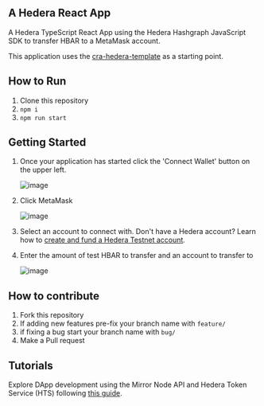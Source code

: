 ## A Hedera React App
A Hedera TypeScript React App using the Hedera Hashgraph JavaScript SDK to transfer HBAR to a MetaMask account.

This application uses the [cra-hedera-template](https://github.com/hedera-dev/cra-hedera-dapp-template) as a starting point.

## How to Run
1. Clone this repository
2. `npm i`
3. `npm run start`

## Getting Started

1. Once your application has started click the 'Connect Wallet' button on the upper left.

      ![image](https://github.com/a-ridley/hbar-faucet-for-metamask/assets/18725916/19ed9166-c5b5-408f-9948-eb6ac818ff7f)


2. Click MetaMask

     ![image](https://github.com/a-ridley/hbar-faucet-for-metamask/assets/18725916/9fec4247-c935-4bfc-ba27-b60e587633fc)

3. Select an account to connect with. Don't have a Hedera account? Learn how to [create and fund a Hedera Testnet account](https://docs.hedera.com/hedera/tutorials/hello-world/create-fund-account).

4. Enter the amount of test HBAR to transfer and an account to transfer to

   ![image](https://github.com/a-ridley/hbar-faucet-for-metamask/assets/18725916/6d1aabe5-9a5d-4b38-bed5-fa2e0c3b4192)


## How to contribute
1. Fork this repository
2. If adding new features pre-fix your branch name with `feature/`
3. if fixing a bug start your branch name with `bug/`
4. Make a Pull request

## Tutorials
Explore DApp development using the Mirror Node API and Hedera Token Service (HTS) following [this guide](https://docs.hedera.com/hedera/tutorials/more-tutorials/develop-a-hedera-dapp-integrated-with-walletconnect).
